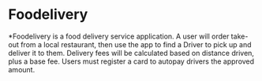 # Foodelivery

*Foodelivery is a food delivery service application. A user will order take-out from a local restaurant, then use the app to find a Driver to pick up and deliver it to them. Delivery fees will be calculated based on distance driven, plus a base fee. Users must register a card to autopay drivers the approved amount.
